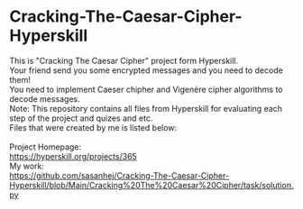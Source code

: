 ﻿# Cracking-The-Caesar-Cipher-Hyperskill
This is "Cracking The Caesar Cipher" project form Hyperskill.<br>
Your friend send you some encrypted messages and you need to decode them!<br>
You need to implement Caeser chipher and Vigenère cipher algorithms to decode messages.<br>
Note: This repository contains all files from Hyperskill for evaluating each step of the project and quizes and etc.<br>
Files that were created by me is listed below:<br>
<br>
Project Homepage:<br>
https://hyperskill.org/projects/365<br>
My work:<br>
https://github.com/sasanhej/Cracking-The-Caesar-Cipher-Hyperskill/blob/Main/Cracking%20The%20Caesar%20Cipher/task/solution.py

